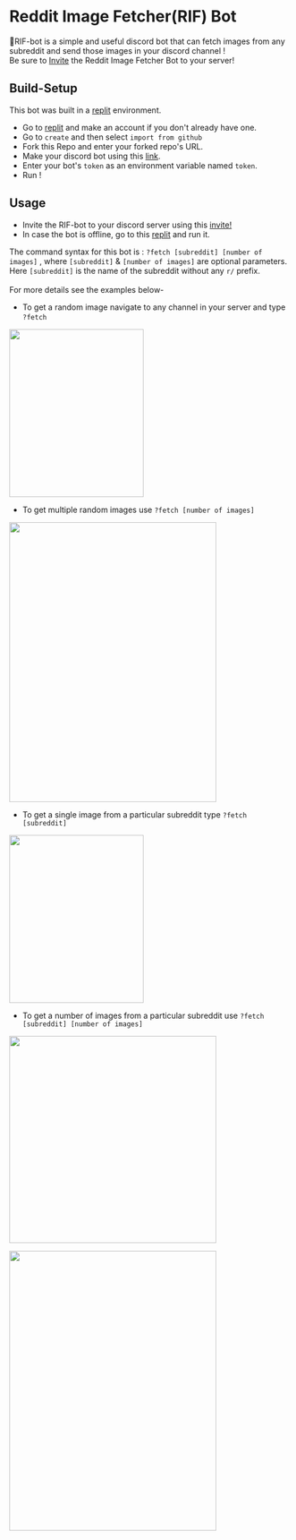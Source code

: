 # Reddit Image Fetcher(RIF) Bot
🤖RIF-bot is a simple and useful discord bot that can fetch images from any subreddit and send those images in your discord channel !<br>
Be sure to [Invite](https://discord.com/api/oauth2/authorize?client_id=1008103587374710854&permissions=412317178880&scope=bot) the Reddit Image Fetcher Bot to your server!

## Build-Setup

This bot was built in a [replit](https://replit.com) environment.
- Go to [replit](https://replit.com) and make an account if you don't already have one.
- Go to `create` and then select `import from github`
- Fork this Repo and enter your forked repo's URL.
- Make your discord bot using this [link](https://discord.com/developers/applications).
- Enter your bot's `token` as an environment variable named `token`.
- Run ! 

## Usage
- Invite the RIF-bot to your discord server using this [invite!](https://discord.com/api/oauth2/authorize?client_id=1008103587374710854&permissions=412317178880&scope=bot)
- In case the bot is offline, go to this [replit](https://replit.com/@VaibhavTiwari7/RIF-bot) and run it.

The command syntax for this bot is : `?fetch [subreddit] [number of images]` , where `[subreddit]` & `[number of images]` are optional parameters. Here `[subreddit]` is the name of the subreddit without any `r/` prefix.<br><br> For more details see the examples below-

- To get a random image navigate to any channel in your server and type  `?fetch`<br>

<p >
  <img  height="300" width="240" src="https://user-images.githubusercontent.com/94956831/184550939-be81b5c5-fbc1-49d4-a864-9cfe7c132cd3.png" />
</p>

- To get multiple random images use `?fetch [number of images]`<br>

<p >
  <img  height="500" width="370" src="https://user-images.githubusercontent.com/94956831/184551055-b3b03c30-0d5b-4d8d-af4b-5dbd8a6eaf24.png" />
</p>

- To get a single image from a particular subreddit type `?fetch [subreddit]`<br>

<p >
  <img height="300" width="240" src="https://user-images.githubusercontent.com/94956831/184550973-1e63e0b1-610d-4807-b804-0d2b9bd887f6.png" />
</p>

- To get a number of images from a particular subreddit use `?fetch [subreddit] [number of images]`<br>

<p>
  <img width="370" display=block src="https://user-images.githubusercontent.com/94956831/184551425-8b2b53b5-9bc4-4e28-bf8d-63e3e96d37e4.png" />
  </p>
<p>
  <img height="500" width="370" src="https://user-images.githubusercontent.com/94956831/184551016-285ffa96-dfc8-4224-b6bf-77fcaf06efef.png" />
</p>

